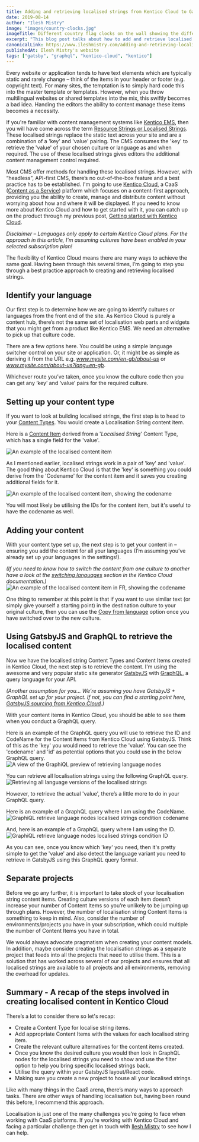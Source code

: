 ```yaml
---
title: Adding and retrieving localised strings from Kentico Cloud to GatsbyJS and GraphQL
date: 2019-08-14
author: "Ilesh Mistry"
image: "images/country-clocks.jpg"
imageTitle: Different country flag clocks on the wall showing the different times 
excerpt: "This blog post talks about how to add and retrieve localised strings from Kentico Cloud by using GatsbyJS and GraphQL"
canonicalLink: https://www.ileshmistry.com/adding-and-retrieving-localised-strings-from-kentico-cloud-to-gatsbyjs-and-graphql/
publishedAt: Ilesh Mistry's website
tags: ["gatsby", "graphql", "kentico-cloud", "kentico"]
---
```


Every website or application tends to have text elements which are typically static and rarely change – think of the items in your header or footer (e.g. copyright text). For many sites, the temptation is to simply hard code this into the master template or templates. However, when you throw multilingual websites or shared templates into the mix, this swiftly becomes a bad idea. Handing the editors the ability to content manage these items becomes a necessity. 

If you're familiar with content management systems like [Kentico EMS](https://www.kentico.com/), then you will have come across the term [Resource Strings or Localised Strings](https://docs.kentico.com/k12sp/multilingual-websites/setting-up-a-multilingual-user-interface/working-with-resource-strings). These localised strings replace the static text across your site and are a combination of a 'key' and 'value' pairing. The CMS consumes the 'key' to retrieve the 'value' of your chosen culture or language as and when required. The use of these localised strings gives editors the additional content management control required.

Most CMS offer methods for handling these localised strings. However, with “headless”, API-first CMS, there’s no out-of-the-box feature and a best practice has to be established. I'm going to use [Kentico Cloud](https://kenticocloud.com/), a CaaS ([Content as a Service](https://en.wikipedia.org/wiki/Content_as_a_service)) platform which focuses on a content-first approach, providing you the ability to create, manage and distribute content without worrying about how and where it will be displayed. If you need to know more about Kentico Cloud and how to get started with it, you can catch up on the product through my previous post, [Getting started with Kentico Cloud](https://www.ileshmistry.com/getting-started-with-kentico-cloud/).

*Disclaimer – Languages only apply to certain Kentico Cloud plans. For the approach in this article, I’m assuming cultures have been enabled in your selected subscription plan!*

The flexibility of Kentico Cloud means there are many ways to achieve the same goal. Having been through this several times, I’m going to step you through a best practice approach to creating and retrieving localised strings.

## Identify your language

Our first step is to determine how we are going to identify cultures or languages from the front end of the site. As Kentico Cloud is purely a content hub, there’s not the same set of localisation web parts and widgets that you might get from a product like Kentico EMS. We need an alternative to pick up that culture code.

There are a few options here. You could be using a simple language switcher control on your site or application. Or, it might be as simple as deriving it from the URL e.g. *www.mysite.com/en-gb/about-us* or *www.mysite.com/about-us?lang=en-gb*.

Whichever route you’ve taken, once you know the culture code then you can get any ‘key’ and ‘value’ pairs for the required culture.

## Setting up your content type
If you want to look at building localised strings, the first step is to head to your [Content Types](https://docs.kenticocloud.com/tutorials/set-up-projects/define-content-models/creating-and-deleting-content-types). You would create a Localisation String content item.

Here is a [Content Item](https://docs.kenticocloud.com/tutorials/write-and-collaborate/write-content/adding-content-items) derived from a '*Localised String*' Content Type, which has a single field for the 'value'.

![An example of the localised content item](images/Localise-Content-Item.png)

As I mentioned earlier, localised strings work in a pair of 'key' and 'value'. The good thing about Kentico Cloud is that the 'key' is something you could derive from the 'Codename' for the content item and it saves you creating additional fields for it.

![An example of the localised content item, showing the codename](images/Localise-Content-Item-Codename.png)

You will most likely be utilising the IDs for the content item, but it's useful to have the codename as well.

## Adding your content

With your content type set up, the next step is to get your content in – ensuring you add the content for all your languages (I’m assuming you’ve already set up your languages in the settings!).

*(If you need to know how to switch the content from one culture to another have a look at the [switching languages](https://docs.kenticocloud.com/tutorials/write-and-collaborate/create-multilingual-content/switching-languages) section in the Kentico Cloud documentation.)*
![An example of the localised content item in FR, showing the codename](images/Localise-Content-Item-FR.png)

One thing to remember at this point is that if you want to use similar text (or simply give yourself a starting point) in the destination culture to your original culture, then you can use the [Copy from language](https://docs.kenticocloud.com/tutorials/write-and-collaborate/create-multilingual-content/translating-content-items#a-translating-a-content-item) option once you have switched over to the new culture.

## Using GatsbyJS and GraphQL to retrieve the localised content

Now we have the localised string Content Types and Content Items created in Kentico Cloud, the next step is to retrieve the content. I'm using the awesome and very popular static site generator [GatsbyJS](/) with [GraphQL](https://graphql.org/), a query language for your API.

*(Another assumption for you... We’re assuming you have GatsbyJS + GraphQL set up for your project. If not, you can find a starting point here, [GatsbyJS sourcing from Kentico Cloud](/docs/sourcing-from-kentico-cloud/).)*

With your content items in Kentico Cloud, you should be able to see them when you conduct a GraphQL query.

Here is an example of the GraphQL query you will use to retrieve the ID and CodeName for the Content Items from Kentico Cloud using GatsbyJS. Think of this as the 'key' you would need to retrieve the 'value'. You can see the 'codename' and 'id' as potential options that you could use in the below GraphQL query.
![A view of the GraphiQL preview of retrieving language nodes](images/GraphiQL-retrieve-lang-nodes.png)

You can retrieve all localisation strings using the following GraphQL query.
![Retrieving all language versions of the localised strings](images/GraphiQL-retrieve-lang-variants.png)

However, to retrieve the actual 'value', there’s a little more to do in your GraphQL query.

Here is an example of a GraphQL query where I am using the CodeName.
![GraphiQL retrieve language nodes localised strings condition codename](images/GraphiQL-retrieve-lang-variants-based-on-condition-codename.png)

And, here is an example of a GraphQL query where I am using the ID.
![GraphiQL retrieve language nodes localised strings condition ID](images/GraphiQL-retrieve-lang-variants-based-on-condition-id.png)

As you can see, once you know which 'key' you need, then it's pretty simple to get the 'value' and also detect the language variant you need to retrieve in GatsbyJS using this GraphQL query format.

## Separate projects

Before we go any further, it is important to take stock of your localisation string content items. Creating culture versions of each item doesn’t increase your number of Content Items so you’re unlikely to be jumping up through plans. However, the number of localisation string Content Items is something to keep in mind. Also, consider the number of environments/projects you have in your subscription, which could multiple the number of Content Items you have in total.

We would always advocate pragmatism when creating your content models. In addition, maybe consider creating the localisation strings as a separate project that feeds into all the projects that need to utilise them. This is a solution that has worked across several of our projects and ensures that all localised strings are available to all projects and all environments, removing the overhead for updates.

## Summary - A recap of the steps involved in creating localised content in Kentico Cloud

There’s a lot to consider there so let's recap:

* Create a Content Type for localise string items.
* Add appropriate Content Items with the values for each localised string item.
* Create the relevant culture alternatives for the content items created.
* Once you know the desired culture you would then look in GraphQL nodes for the localised strings you need to show and use the filter option to help you bring specific localised strings back.
* Utilise the query within your GatsbyJS layout/React code.
* Making sure you create a new project to house all your localised strings.

Like with many things in the CaaS arena, there’s many ways to approach tasks. There are other ways of handling localisation but, having been round this before, I recommend this approach.

Localisation is just one of the many challenges you’re going to face when working with CaaS platforms. If you’re working with Kentico Cloud and facing a particular challenge then get in touch with [Ilesh Mistry](mailto:ilesh.m@mmtdigital.co.uk) to see how I can help.







